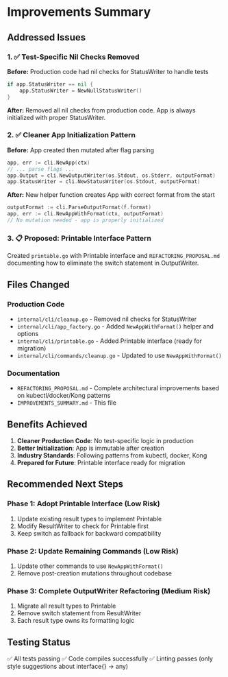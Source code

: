 # Improvements Summary

## Addressed Issues

### 1. ✅ Test-Specific Nil Checks Removed
**Before:** Production code had nil checks for StatusWriter to handle tests
```go
if app.StatusWriter == nil {
    app.StatusWriter = NewNullStatusWriter()
}
```

**After:** Removed all nil checks from production code. App is always initialized with proper StatusWriter.

### 2. ✅ Cleaner App Initialization Pattern
**Before:** App created then mutated after flag parsing
```go
app, err := cli.NewApp(ctx)
// ... parse flags ...
app.Output = cli.NewOutputWriter(os.Stdout, os.Stderr, outputFormat)
app.StatusWriter = cli.NewStatusWriter(os.Stdout, outputFormat)
```

**After:** New helper function creates App with correct format from the start
```go
outputFormat := cli.ParseOutputFormat(f.format)
app, err := cli.NewAppWithFormat(ctx, outputFormat)
// No mutation needed - app is properly initialized
```

### 3. 📋 Proposed: Printable Interface Pattern
Created `printable.go` with Printable interface and `REFACTORING_PROPOSAL.md` documenting how to eliminate the switch statement in OutputWriter.

## Files Changed

### Production Code
- `internal/cli/cleanup.go` - Removed nil checks for StatusWriter
- `internal/cli/app_factory.go` - Added `NewAppWithFormat()` helper and options
- `internal/cli/printable.go` - Added Printable interface (ready for migration)
- `internal/cli/commands/cleanup.go` - Updated to use `NewAppWithFormat()`

### Documentation
- `REFACTORING_PROPOSAL.md` - Complete architectural improvements based on kubectl/docker/Kong patterns
- `IMPROVEMENTS_SUMMARY.md` - This file

## Benefits Achieved

1. **Cleaner Production Code**: No test-specific logic in production
2. **Better Initialization**: App is immutable after creation
3. **Industry Standards**: Following patterns from kubectl, docker, Kong
4. **Prepared for Future**: Printable interface ready for migration

## Recommended Next Steps

### Phase 1: Adopt Printable Interface (Low Risk)
1. Update existing result types to implement Printable
2. Modify ResultWriter to check for Printable first
3. Keep switch as fallback for backward compatibility

### Phase 2: Update Remaining Commands (Low Risk)
1. Update other commands to use `NewAppWithFormat()`
2. Remove post-creation mutations throughout codebase

### Phase 3: Complete OutputWriter Refactoring (Medium Risk)
1. Migrate all result types to Printable
2. Remove switch statement from ResultWriter
3. Each result type owns its formatting logic

## Testing Status
✅ All tests passing
✅ Code compiles successfully
✅ Linting passes (only style suggestions about interface{} -> any)